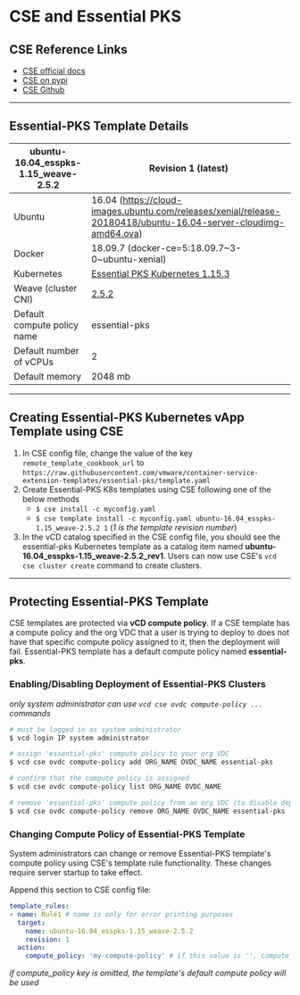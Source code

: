 # CSE and Essential PKS

## CSE Reference Links

- [CSE official docs](https://vmware.github.io/container-service-extension/INTRO.html)
- [CSE on pypi](https://pypi.org/project/container-service-extension/)
- [CSE Github](https://github.com/vmware/container-service-extension)

---

## Essential-PKS Template Details

| ubuntu-16.04_esspks-1.15_weave-2.5.2 | Revision 1 (latest)                                                                                             |
| ------------------------------------ | --------------------------------------------------------------------------------------------------------------- |
| Ubuntu                               | 16.04 (https://cloud-images.ubuntu.com/releases/xenial/release-20180418/ubuntu-16.04-server-cloudimg-amd64.ova) |
| Docker                               | 18.09.7 (docker-ce=5:18.09.7~3-0~ubuntu-xenial)                                                                 |
| Kubernetes                           | [Essential PKS Kubernetes 1.15.3](https://hub.heptio.com/releases/1-15-release/#1-15-3)                         |
| Weave (cluster CNI)                  | [2.5.2](https://www.weave.works/docs/net/latest/overview/)                                                      |
| Default compute policy name          | essential-pks                                                                                                   |
| Default number of vCPUs              | 2                                                                                                               |
| Default memory                       | 2048 mb                                                                                                         |

---

## Creating Essential-PKS Kubernetes vApp Template using CSE

1. In CSE config file, change the value of the key `remote_template_cookbook_url` to  `https://raw.githubusercontent.com/vmware/container-service-extension-templates/essential-pks/template.yaml`
2. Create Essential-PKS K8s templates using CSE following one of the below methods
   - ```$ cse install -c myconfig.yaml```
   - ```$ cse template install -c myconfig.yaml ubuntu-16.04_esspks-1.15_weave-2.5.2 1``` (*1 is the template revision number*)
3. In the vCD catalog specified in the CSE config file, you should see the essential-pks Kubernetes template as a catalog item named **ubuntu-16.04_esspks-1.15_weave-2.5.2_rev1**. Users can now use CSE's `vcd cse cluster create` command to create clusters.

---

## Protecting Essential-PKS Template

CSE templates are protected via **vCD compute policy**. If a CSE template has a compute policy and the org VDC that a user is trying to deploy to does not have that specific compute policy assigned to it, then the deployment will fail. Essential-PKS template has a default compute policy named **essential-pks**.

### Enabling/Disabling Deployment of Essential-PKS Clusters

*only system administrator can use `vcd cse ovdc compute-policy ...` commands*

```bash
# must be logged in as system administrator
$ vcd login IP system administrator

# assign 'essential-pks' compute policy to your org VDC
$ vcd cse ovdc compute-policy add ORG_NAME OVDC_NAME essential-pks

# confirm that the compute policy is assigned
$ vcd cse ovdc compute-policy list ORG_NAME OVDC_NAME

# remove 'essential-pks' compute policy from an org VDC (to disable deployments)
$ vcd cse ovdc compute-policy remove ORG_NAME OVDC_NAME essential-pks
```

### Changing Compute Policy of Essential-PKS Template

System administrators can change or remove Essential-PKS template's compute policy using CSE's template rule functionality. These changes require server startup to take effect.

Append this section to CSE config file:

```yaml
template_rules:
- name: Rule1 # name is only for error printing purposes
  target:
    name: ubuntu-16.04_esspks-1.15_weave-2.5.2
    revision: 1
  action:
    compute_policy: 'my-compute-policy' # if this value is '', compute_policy will be removed instead
```

*if compute_policy key is omitted, the template's default compute policy will be used*
